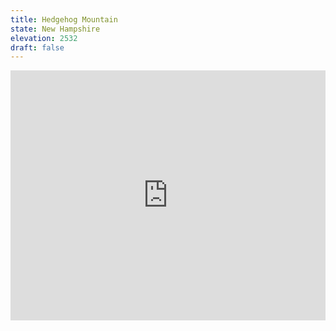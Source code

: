 ```yaml
---
title: Hedgehog Mountain 
state: New Hampshire
elevation: 2532 
draft: false
---
```

<iframe class="alltrails" src="https://www.alltrails.com/widget/trail/us/new-hampshire/unh-trail?u=i&sh=q5vqbr" width="100%" height="400" frameborder="0" scrolling="no" marginheight="0" marginwidth="0" title="AllTrails: Trail Guides and Maps for Hiking, Camping, and Running"></iframe>
